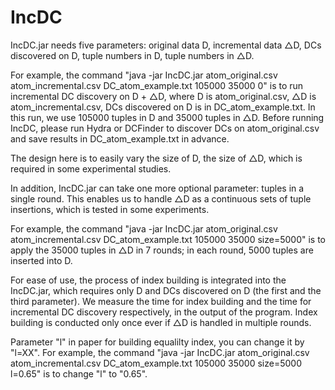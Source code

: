 # IncDC

IncDC.jar needs five parameters: original data D, incremental data △D, DCs discovered on D, tuple numbers in D, tuple numbers in △D.

For example, the command "java -jar IncDC.jar atom_original.csv atom_incremental.csv DC_atom_example.txt 105000 35000 0" is to run incremental DC discovery on D + △D, 
where D is atom_original.csv, △D is atom_incremental.csv, DCs discovered on D is in DC_atom_example.txt. In this run, we use 105000 tuples in D and 35000 tuples in △D. 
Before running IncDC, please run Hydra or DCFinder to discover DCs on atom_original.csv and save results in DC_atom_example.txt in advance.

The design here is to easily vary the size of D, the size of △D, which is required in some experimental studies.

In addition, IncDC.jar can take one more optional parameter: tuples in a single round. This enables us to handle △D as a continuous sets of tuple insertions, which is tested in some experiments.

For example, the command "java -jar IncDC.jar atom_original.csv atom_incremental.csv DC_atom_example.txt 105000 35000 size=5000" is to apply the 35000 tuples in △D in 7 rounds; 
in each round, 5000 tuples are inserted into D.

For ease of use, the process of index building is integrated into the IncDC.jar, which requires only D and DCs discovered on D (the first and the third parameter).
We measure the time for index building and the time for incremental DC discovery respectively, in the output of the program. Index building is conducted only once ever if △D is handled in multiple rounds.

Parameter "l" in paper for building equalilty index, you can change it by "l=XX".
For example, the command "java -jar IncDC.jar atom_original.csv atom_incremental.csv DC_atom_example.txt 105000 35000 size=5000 l=0.65" is to change "l" to "0.65".
